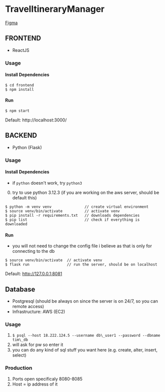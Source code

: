 # TravelItineraryManager

[Figma](https://www.figma.com/design/9pcbmqmcjLAdZCZgRIo05Z/TIM-Design?node-id=0-1&node-type=canvas&t=WAw5u0Sfunfb5rfX-0)

## FRONTEND
- ReactJS

### Usage
#### Install Dependencies
```
$ cd frontend
$ npm install
```
#### Run 
```
$ npm start
```
Default: http://localhost:3000/

## BACKEND
- Python (Flask)

### Usage
#### Install Dependencies
* if `python` doesn't work, try `python3`
0. try to use python 3.12.3 (if you are working on the aws server, should be default this)
```
$ python -m venv venv               // create virtual environment
$ source venv/bin/activate          // activate venv
$ pip install -r requirements.txt   // downloads dependencies
$ pip list                          // check if everything is downloaded
```

#### Run
* you will not need to change the config file i believe as that is only for connecting to the db
```
$ source venv/bin/activate  // activate venv
$ flask run                 // run the server, should be on localhost
```
Default: http://127.0.0.1:8081

## Database 
- Postgresql (should be always on since the server is on 24/7, so you can remote access)
- Infrastructure: AWS (EC2)

### Usage 
1. `$ psql --host 18.222.124.5 --username db\_user1 --password --dbname tim\_db`
2. will ask for pw so enter it
3. you can do any kind of sql stuff you want here (e.g. create, alter, insert, select)
### Production
1. Ports open specificaly 8080-8085
2. Host = ip address of it
